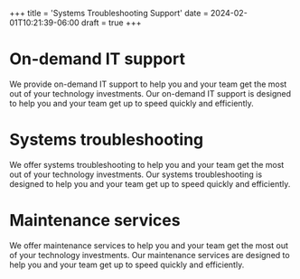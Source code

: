 +++
title = 'Systems Troubleshooting Support'
date = 2024-02-01T10:21:39-06:00
draft = true
+++
# On-demand IT support
We provide on-demand IT support to help you and your team get the most out of your technology investments. Our on-demand IT support is designed to help you and your team get up to speed quickly and efficiently.

# Systems troubleshooting
We offer systems troubleshooting to help you and your team get the most out of your technology investments. Our systems troubleshooting is designed to help you and your team get up to speed quickly and efficiently.

# Maintenance services
We offer maintenance services to help you and your team get the most out of your technology investments. Our maintenance services are designed to help you and your team get up to speed quickly and efficiently.